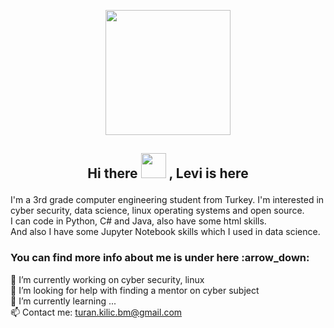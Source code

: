 <p align="center">  <img src="https://media.giphy.com/media/SmwsaXanCdOxy/giphy.gif" width="200" height="200">
<h2> <p align="center"> Hi there <img src="https://raw.githubusercontent.com/blackcater/blackcater/master/images/Hi.gif" width="40" height="40" > , Levi is here </h2>

I'm a 3rd grade computer engineering student from Turkey. I'm interested in cyber security, data science, linux operating systems and open source. <br>
I can code in Python, C# and Java, also have some html skills. <br>
And also I have some Jupyter Notebook skills which I used in data science. <br>
<h3> You can find more info about me is under here :arrow_down: </h3>
🔭 I’m currently working on cyber security, linux <br>
🤔 I’m looking for help with finding a mentor on cyber subject <br>
🌱 I’m currently learning ... <br>
📫 Contact me: <a href="#"> turan.kilic.bm@gmail.com </a><br>


<!--
**levi-ackermn/levi-ackermn** is a ✨ _special_ ✨ repository because its `README.md` (this file) appears on your GitHub profile.

Here are some ideas to get you started:

-
- 
- 👯 I’m looking to collaborate on ...
- 💬 Ask me about ...
- 😄 Pronouns: ...
- ⚡ Fun fact: ...
-->
